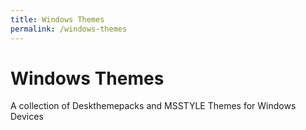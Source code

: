 ```yaml
---
title: Windows Themes
permalink: /windows-themes
---
```


Windows Themes
========================
A collection of Deskthemepacks and MSSTYLE Themes for Windows Devices
